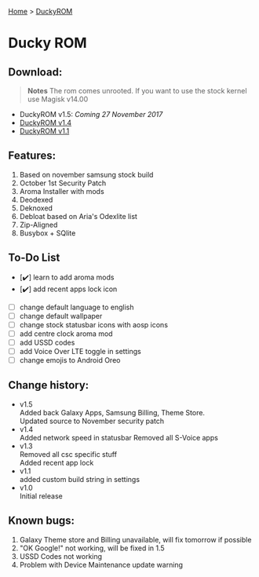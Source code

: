 [Home](/index.md)     >     [DuckyROM](/duckyrom.md)
# Ducky ROM
## Download:

> **Notes** The rom comes unrooted. If you want to use the stock kernel use Magisk v14.00

- DuckyROM v1.5: _Coming 27 November 2017_
- [DuckyROM v1.4](https://mega.nz/#!GRdiDR5K!O101pMNqp9hb5wkAReXGgJgUMbiLFzYvd8i0821fpEM)
- [DuckyROM v1.1](https://goo.gl/LLYn48)

## Features:
<ol>
  <li>Based on november samsung stock build</li>
  <li>October 1st Security Patch</li>
  <li>Aroma Installer with mods</li>
  <li>Deodexed</li>
  <li>Deknoxed</li>
  <li>Debloat based on Aria's Odexlite list</li>
  <li>Zip-Aligned</li>
  <li>Busybox + SQlite</li>
</ol>

## To-Do List
- [✔️] learn to add aroma mods
- [✔️] add recent apps lock icon
- [ ] change default language to english
- [ ] change default wallpaper
- [ ] change stock statusbar icons with aosp icons
- [ ] add centre clock aroma mod
- [ ] add USSD codes
- [ ] add Voice Over LTE toggle in settings
- [ ] change emojis to Android Oreo

## Change history:
- v1.5 <br/>
Added back Galaxy Apps, Samsung Billing, Theme Store. <br/>
Updated source to November security patch
- v1.4 <br/>
Added network speed in statusbar
Removed all S-Voice apps
- v1.3 <br/>
Removed all csc specific stuff <br/>
Added recent app lock
- v1.1 <br/> 
added custom build string in settings
- v1.0 <br/> 
Initial release

## Known bugs:
<ol>
  <li>Galaxy Theme store and Billing unavailable, will fix tomorrow if possible</li>
  <li>"OK Google!" not working, will be fixed in 1.5</li>
  <li>USSD Codes not working</li>
  <li>Problem with Device Maintenance update warning</li>
</ol>
